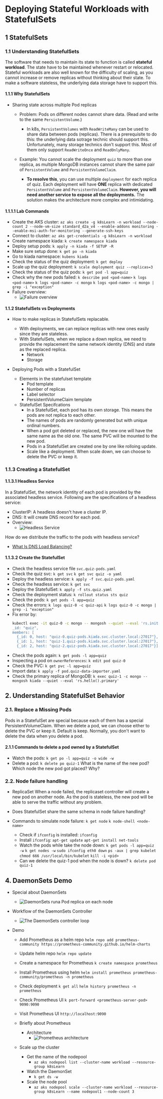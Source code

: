 # Deploying Stateful Workloads with StatefulSets

## 1 StatefulSets

### 1.1 Understanding StatefulSets
The software that needs to maintain its state to function is called **stateful workload**. The state have to be maintained whenever restart or relocated. Stateful workloads are also well known for the difficulty of scaling, as you cannot increase or remove replicas without thinking about their state. To make a software stateless, the underlying data storage have to support this.


#### 1.1.1 Why StatefulSets
- Sharing state across multiple Pod replicas
  - Problem: Pods on different nodes cannot share data. (Read and write to the same `PersistentVolume`.)
    - In k8s, `PersistentVolumes` with `ReadWriteMany` can be used to share data between pods (replicas). There is a prerequisite to do this: the underlying data sotrage technic should support this. Unfortunately, many storage technics don't support this. Most of them only support `ReadWriteOnce` and `ReadOnlyMany`.

  - Example: You cannot scale the deployment `quiz` to more than one replica, as multiple MongoDB instances cannot share the same pair of `PersistentVolume` and `PersistentVolumeClaim`.
    - **To resolve this**, you can use multiple `deployment` for each replica of quiz. Each deployment will have **ONE** replica with dedicated `PersistentVolume` and `PersistentVolumeClaim`. **However, you will need another service to expose all the deployments.** The solution makes the architecture more complex and intimidating.

#### 1.1.1.1 Lab Commands
- Create the AKS cluster:
  `az aks create -g k8sLearn -n workload --node-count 2 --node-vm-size standard_d2a_v4 --enable-addons monitoring --enable-msi-auth-for-monitoring --generate-ssh-keys`
- Connect to cluster:
  `az aks get-credentials -g k8sLearn -n workload`
- Create namespace kiada:
  `k create namespace kiada`
- Deploy setup pods:
  `k apply -n kiada -f SETUP -R`
- Make sure setup done:
  `k get po -n kiada`
- Go to kiada namespace:
  `kubens kiada`
- Check the status of the quiz deployment:
  `k get deploy`
- Scale up the quiz deployment:
  `k scale deployment quiz --replicas=3`
- Check the status of the quiz pods:
  `k get pod -l app=quiz`
- Check why the new pods failed:
  `k describe pod <pod-name>`
  `k logs <pod-name>`
  `k logs <pod-name> -c mongo`
  `k logs <pod-name> -c mongo | grep -i "exception"`
- Failure overview:
  - ![Failure overview](https://drek4537l1klr.cloudfront.net/luksa3/v-15/Figures/15_img_0001.png)


#### 1.1.2 StatefulSets vs Deployments

- How to make replicas in StatefulSets replacable.
  - With deployments, we can replace replicas with new ones easily since they are stateless.
  - With StatefulSets, when we replace a down replica, we need to provide the replacement the same network identity (DNS) and state as the replaced replica.
    - Network
    - Storage

- Deploying Pods with a StatefulSet
  - Elements in the statefulset template
    - Pod template
    - Number of replicas
    - Label selector
    - PersistentVolumeClaim template
  - StatefulSet Specifcations
    - In a StatefulSet, each pod has its own storage. This means the pods are not replica to each other.
    - The names of pods are randomly generated but with unique ordinal numbers.
    - When a pod got deleted or replaced, the new one will have the same name as the old one. The same PVC will be mounted to the new pod.
    - Pods in a StatefulSet are created one by one like rolloing update.
    - Scale like a deployment. When scale down, we can choose to delete the PVC or keep it.

### 1.1.3 Creating a StatefulSet

#### 1.1.3.1 Headless Service
In a StatefulSet, the network identity of each pod is provided by the associated headless service. Following are the specifications of a headless service:
- ClusterIP: A headless doesn't have a cluster IP.
- DNS: It will create DNS record for each pod.
- Overview:
  - ![Headless Service](https://drek4537l1klr.cloudfront.net/luksa3/v-15/Figures/15_img_0005.png)

How do we distribute the traffic to the pods with headless service?
- [What Is DNS Load Balancing?](https://www.nginx.com/resources/glossary/dns-load-balancing/#:~:text=DNS%20load%20balancing%20is%20the,made%20accessible%20via%20the%20Internet.)

#### 1.1.3.2 Create the StatefulSet
- Check the headless service file `svc.quiz-pods.yaml`
- Check the quiz svc:
  `k get svc`
  `k get svc quiz -o yaml`
- Deploy the headless service:
  `k apply -f svc.quiz-pods.yaml`
- Check the headless service:
  `k get svc`
- Deploy the StatefulSet:
  `k apply -f sts.quiz.yaml`
- Check the deployment status:
  `k rollout status sts quiz`
- Check the pods:
  `k get pods -l app=quiz`
- Check the errors: 
  `k logs quiz-0 -c quiz-api`
  `k logs quiz-0 -c mongo | grep -i "exception"`
- Fix error by:
  ```bash
  kubectl exec -it quiz-0 -c mongo -- mongosh --quiet --eval 'rs.initiate({
  _id: "quiz",
  members: [
    {_id: 0, host: "quiz-0.quiz-pods.kiada.svc.cluster.local:27017"},
    {_id: 1, host: "quiz-1.quiz-pods.kiada.svc.cluster.local:27017"},
    {_id: 2, host: "quiz-2.quiz-pods.kiada.svc.cluster.local:27017"}]})'
  ```
- Check the pods again:
  `k get pods -l app=quiz`
- Inspecting a pod on `ownerReferences`:
  `k edit pod quiz-0`
- Check the PVC:
  `k get pvc -l app=quiz`
- Import data:
  `k apply -f pod.quiz-data-importer.yaml`
- Check the primary replica of MongoDB: 
  `k exec quiz-1 -c mongo -- mongosh kiada --quiet --eval 'rs.hello().primary'`

## 2. Understanding StatefulSet Behavior

### 2.1. Replace a Missing Pods
Pods in a StatefulSet are special because each of them has a special PersistentVolumeClaim. When we delete a pod, we can choose either to delete the PVC or keep it. Default is keep. Normally, you don't want to delete the data when you delete a pod.

#### 2.1.1 Commands to delete a pod owned by a StatefulSet
- Watch the pods:
  `k get po -l app=quiz -o wide -w`
- Delete a pod:
  `k delete po quiz-1`
What is the name of the new pod?
Which node the new pod got placed? Why?

### 2.2. Node failure handling
- ReplicaSet
  When a node failed, the replicaset controller will create a new pod on another node. As the pod is stateless, the new pod will be able to serve the traffic without any problem.
- Does StatefulSet share the same schema in node failure handling?

- Commands to simulate node failure:
  `k get node`
  `k node-shell <node-name>`
  - Check if `ifconfig` is installed:
    `ifconfig`
  - Install `ifconfig`:
    `apt-get update`
    `apt-get install net-tools`
  - Watch the pods while take the node down:
    `k get pods -l app=quiz -w`
    `k get nodes -w`
    `sudo ifconfig eth0 down`
    `ps -aux | grep kubelet`
    `chmod 666 /usr/local/bin/kubelet`
    `kill -i <pid>`
  - Can we delete the quiz-1 pod when the node is down?
    `k delete pod quiz-1`

## 4. DaemonSets Demo
- Special about DaemonSets
  - ![DaemonSets runa Pod replica on each node](https://drek4537l1klr.cloudfront.net/luksa3/v-15/Figures/16.1.png)
- Workflow of the DaemonSets Controller
  - ![The DaemonSets controller loop](https://drek4537l1klr.cloudfront.net/luksa3/v-15/Figures/16.2.png)

- Demo 
  - Add Prometheus as a helm repo
    `helm repo add prometheus-community https://prometheus-community.github.io/helm-charts`
  - Update helm repo
    `helm repo update`
  - Create a namespace for Prometheus
    `k create namespace prometheus`
  - Install Prometheus using helm
    `helm install prometheus prometheus-community/prometheus -n prometheus`
  - Check deployment
    `k get all`
    `helm history prometheus -n prometheus`
  - Check Prometheus UI
    `k port-forward <prometheus-server-pod> 9090:9090`
  - Visit Prometheus UI
    `http://localhost:9090`

  - Briefly about Prometheus
    - Architecture
      - ![Prometheus architecture](https://prometheus.io/assets/architecture.png)

  - Scale up the cluster
    - Get the name of the nodepool
      - `az aks nodepool list --cluster-name workload --resource-group k8sLearn`
    - Watch the DaemonSet
      - `k get ds -w`
    - Scale the node pool
      - `az aks nodepool scale --cluster-name workload --resource-group k8sLearn --name nodepool1 --node-count 3`







